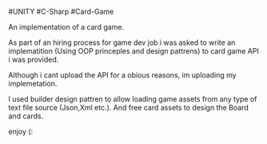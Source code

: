 #UNITY #C-Sharp #Card-Game

An implementation of a card game.

As part of an hiring process for game dev job i was asked to write an implematition (Using OOP princeples and design pattrens)
to card game API i was provided.

Although i cant upload the API for a obious reasons, im uploading my implemetation.

I used builder design pattren to allow loading game assets from any type of text file source (Json,Xml etc.).
And free card assets to design the Board and cards.

enjoy (:
